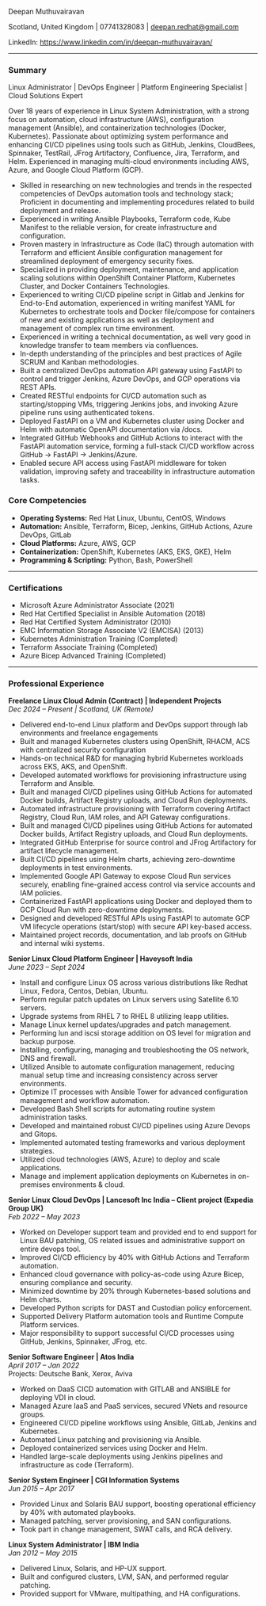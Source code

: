 Deepan Muthuvairavan

Scotland, United Kingdom | 07741328083 | deepan.redhat@gmail.com

LinkedIn: https://www.linkedin.com/in/deepan-muthuvairavan/

---

### Summary
Linux Administrator | DevOps Engineer | Platform Engineering Specialist | Cloud Solutions Expert

Over 18 years of experience in Linux System Administration, with a strong focus on automation, cloud infrastructure (AWS), configuration management (Ansible), and containerization technologies (Docker, Kubernetes). Passionate about optimizing system performance and enhancing CI/CD pipelines using tools such as GitHub, Jenkins, CloudBees, Spinnaker, TestRail, JFrog Artifactory, Confluence, Jira, Terraform, and Helm. Experienced in managing multi-cloud environments including AWS, Azure, and Google Cloud Platform (GCP).

- Skilled in researching on new technologies and trends in the respected competencies of DevOps automation tools and technology stack; Proficient in documenting and implementing procedures related to build deployment and release.
- Experienced in writing Ansible Playbooks, Terraform code, Kube Manifest to the reliable version, for create infrastructure and configuration.
- Proven mastery in Infrastructure as Code (IaC) through automation with Terraform and efficient Ansible configuration management for streamlined deployment of emergency security fixes.
- Specialized in providing deployment, maintenance, and application scaling solutions within OpenShift Container Platform, Kubernetes Cluster, and Docker Containers Technologies.
- Experienced to writing CI/CD pipeline script in Gitlab and Jenkins for End-to-End automation, experienced in writing manifest YAML for Kubernetes to orchestrate tools and Docker file/compose for containers of new and existing applications as well as deployment and management of complex run time environment.
- Experienced in writing a technical documentation, as well very good in knowledge transfer to team members via confluences.
- In-depth understanding of the principles and best practices of Agile SCRUM and Kanban methodologies.
- Built a centralized DevOps automation API gateway using FastAPI to control and trigger Jenkins, Azure DevOps, and GCP operations via REST APIs.
- Created RESTful endpoints for CI/CD automation such as starting/stopping VMs, triggering Jenkins jobs, and invoking Azure pipeline runs using authenticated tokens.
- Deployed FastAPI on a VM and Kubernetes cluster using Docker and Helm with automatic OpenAPI documentation via /docs.
- Integrated GitHub Webhooks and GitHub Actions to interact with the FastAPI automation service, forming a full-stack CI/CD workflow across GitHub → FastAPI → Jenkins/Azure.
- Enabled secure API access using FastAPI middleware for token validation, improving safety and traceability in infrastructure automation tasks.


### Core Competencies
- **Operating Systems:** Red Hat Linux, Ubuntu, CentOS, Windows
- **Automation:** Ansible, Terraform, Bicep, Jenkins, GitHub Actions, Azure DevOps, GitLab
- **Cloud Platforms:** Azure, AWS, GCP
- **Containerization:** OpenShift, Kubernetes (AKS, EKS, GKE), Helm
- **Programming & Scripting:** Python, Bash, PowerShell

---

### Certifications
- Microsoft Azure Administrator Associate (2021)
- Red Hat Certified Specialist in Ansible Automation (2018)
- Red Hat Certified System Administrator (2010)
- EMC Information Storage Associate V2 (EMCISA) (2013)
- Kubernetes Administration Training (Completed)
- Terraform Associate Training (Completed)
- Azure Bicep Advanced Training (Completed)

---

### Professional Experience

**Freelance Linux Cloud Admin (Contract) | Independent Projects**  
*Dec 2024 – Present | Scotland, UK (Remote)*
- Delivered end-to-end Linux platform and DevOps support through lab environments and freelance engagements
- Built and managed Kubernetes clusters using OpenShift, RHACM, ACS with centralized security configuration
- Hands-on technical R&D for managing hybrid Kubernetes workloads across EKS, AKS, and OpenShift.
- Developed automated workflows for provisioning infrastructure using Terraform and Ansible.
- Built and managed CI/CD pipelines using GitHub Actions for automated Docker builds, Artifact Registry uploads, and Cloud Run deployments.
- Automated infrastructure provisioning with Terraform covering Artifact Registry, Cloud Run, IAM roles, and API Gateway configurations.
- Built and managed CI/CD pipelines using GitHub Actions for automated Docker builds, Artifact Registry uploads, and Cloud Run deployments.
- Integrated GitHub Enterprise for source control and JFrog Artifactory for artifact lifecycle management.
- Built CI/CD pipelines using Helm charts, achieving zero-downtime deployments in test environments.
- Implemented Google API Gateway to expose Cloud Run services securely, enabling fine-grained access control via service accounts and IAM policies.
- Containerized FastAPI applications using Docker and deployed them to GCP Cloud Run with zero-downtime deployments.
- Designed and developed RESTful APIs using FastAPI to automate GCP VM lifecycle operations (start/stop) with secure API key-based access.
- Maintained project records, documentation, and lab proofs on GitHub and internal wiki systems.

**Senior Linux Cloud Platform Engineer | Haveysoft India**  
*June 2023 – Sept 2024*
- Install and configure Linux OS across various distributions like Redhat Linux, Fedora, Centos, Debian, Ubuntu.
- Perform regular patch updates on Linux servers using Satellite 6.10 servers.
- Upgrade systems from RHEL 7 to RHEL 8 utilizing leapp utilities.
- Manage Linux kernel updates/upgrades and patch management.
- Performing lun and iscsi storage addition on OS level for migration and backup purpose.
- Installing, configuring, managing and troubleshooting the OS network, DNS and firewall.
- Utilized Ansible to automate configuration management, reducing manual setup time and increasing consistency across server environments.
- Optimize IT processes with Ansible Tower for advanced configuration management and workflow automation.
- Developed Bash Shell scripts for automating routine system administration tasks.
- Developed and maintained robust CI/CD pipelines using Azure Devops and Gitops.
- Implemented automated testing frameworks and various deployment strategies.
- Utilized cloud technologies (AWS, Azure) to deploy and scale applications.
- Manage and implement application deployments on Kubernetes in on-premises environments & cloud.

**Senior Linux Cloud DevOps | Lancesoft Inc India – Client project (Expedia Group UK)**  
*Feb 2022 – May 2023*
- Worked on Developer support team and provided end to end support for Linux BAU patching, OS related issues and administrative support on entire devops tool.
- Improved CI/CD efficiency by 40% with GitHub Actions and Terraform automation.
- Enhanced cloud governance with policy-as-code using Azure Bicep, ensuring compliance and security.
- Minimized downtime by 20% through Kubernetes-based solutions and Helm charts.
- Developed Python scripts for DAST and Custodian policy enforcement.
- Supported Delivery Platform automation tools and Runtime Compute Platform services.
- Major responsibility to support successful CI/CD processes using GitHub, Jenkins, Spinnaker, JFrog, etc.

**Senior Software Engineer | Atos India**  
*April 2017 – Jan 2022*  
Projects: Deutsche Bank, Xerox, Aviva
- Worked on DaaS CICD automation with GITLAB and ANSIBLE for deploying VDI in cloud.
- Managed Azure IaaS and PaaS services, secured VNets and resource groups.
- Engineered CI/CD pipeline workflows using Ansible, GitLab, Jenkins and Kubernetes.
- Automated Linux patching and provisioning via Ansible.
- Deployed containerized services using Docker and Helm.
- Handled large-scale deployments using Jenkins pipelines and infrastructure as code (Terraform).

**Senior System Engineer | CGI Information Systems**  
*Jun 2015 – Apr 2017*
- Provided Linux and Solaris BAU support, boosting operational efficiency by 40% with automated playbooks.
- Managed patching, server provisioning, and SAN configurations.
- Took part in change management, SWAT calls, and RCA delivery.

**Linux System Administrator | IBM India**  
*Jan 2012 – May 2015*
- Delivered Linux, Solaris, and HP-UX support.
- Built and configured clusters, LVM, SAN, and performed regular patching.
- Provided support for VMware, multipathing, and HA configurations.


